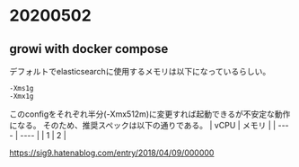 # 20200502
## growi with docker compose
デフォルトでelasticsearchに使用するメモリは以下になっているらしい。

```
-Xms1g
-Xmx1g
```

このconfigをそれぞれ半分(-Xmx512m)に変更すれば起動できるが不安定な動作になる。
そのため、推奨スペックは以下の通りである。
| vCPU | メモリ |
| ---- | ---- |
|     1 |     2 |

<https://sig9.hatenablog.com/entry/2018/04/09/000000>
